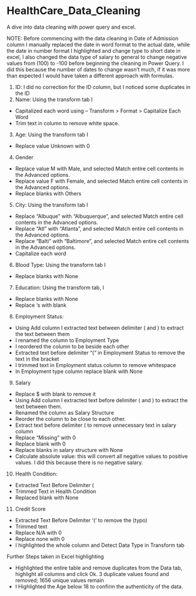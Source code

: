 # HealthCare_Data_Cleaning
A dive into data cleaning with power query and excel.

NOTE: Before commencing with the data cleaning in Date of Admission column I manually replaced the date in word format to the actual date, while the date in number format I highlighted and change type to short date in excel, I also changed the data type of salary to general to change negative values from (100) to -100 before beginning the cleaning in Power Query.
I did this because the number of dates to change wasn’t much, if it was more than expected I would have taken a different approach with formulas.
1.	ID: I did no correction for the ID column, but I noticed some duplicates in the ID
2.	Name: Using the transform tab I 
- Capitalized each word using – Transform > Format > Capitalize Each Word
- Trim text in column to remove white space.
3.	Age: Using the transform tab I 
- Replace value Unknown with 0
4.	Gender
- Replace value M with Male, and selected Match entire cell contents in the Advanced options.
- Replace value F with Female, and selected Match entire cell contents in the Advanced options.
- Replace blanks with Others
5.	City: Using the transform tab I 
- Replace “Albuque” with “Albuquerque”, and selected Match entire cell contents in the Advanced options.
- Replace “Atl” with “Atlanta”, and selected Match entire cell contents in the Advanced options.
- Replace “Balti” with “Baltimore”, and selected Match entire cell contents in the Advanced options.
- Capitalize each word
6.	Blood Type: Using the transform tab I 
- Replace blanks with None
7.	Education: Using the transform tab, I 
- Replace blanks with None
- Replace ‘s with blank
8.	Employment Status:
- Using Add column I extracted text between delimiter ( and ) to extract the text between them
- I renamed the column to Employment Type
- I reordered the column to be beside each other
- Extracted text before delimiter “(“ in Employment Status to remove the text in the bracket 
- I trimmed text in Employment status column to remove whitespace
- In Employment type column replace blank with None
9.	Salary
- Replace $ with blank to remove it
- Using Add column I extracted text before delimiter ( and ) to extract the text between them.
- Renamed the column as Salary Structure
- Reorder the column to be close to each other.
- Extract text before delimiter ( to remove unnecessary text in salary column
- Replace “Missing” with 0 
- Replace blank with 0
- Replace blanks in salary structure with None
- Calculate absolute value: this will convert all negative values to positive values. I did this because there is no negative salary.
10.	Health Condition:
- Extracted Text Before Delimiter (
- Trimmed Text in Health Condition
- Replaced blank with None
11.	Credit Score
- Extracted Text Before Delimiter ‘(‘ to remove the (typo)
- Trimmed text
- Replace N/A with 0
- Replace none with 0
- I highlighted the whole column and Detect Data Type in Transform tab

Further Steps taken in Excel highlighting 
- Highlighted the entire table and remove duplicates from the Data tab, highlight all columns and click Ok. 3 duplicate values found and removed; 1656 unique values remain
- I Highlighted the Age below 18 to confirm the authenticity of the data.

